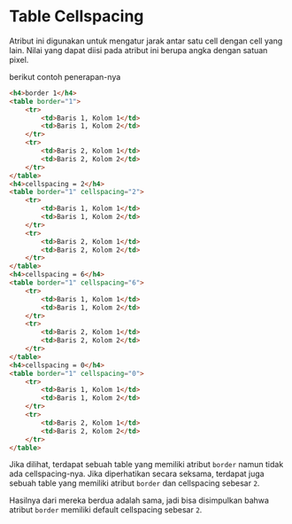 # Table Cellspacing

Atribut ini digunakan untuk mengatur jarak antar satu cell dengan cell yang lain. Nilai yang dapat diisi pada atribut ini berupa angka dengan satuan pixel.

berikut contoh penerapan-nya

```html
<h4>border 1</h4>
<table border="1">
    <tr>
        <td>Baris 1, Kolom 1</td>
        <td>Baris 1, Kolom 2</td>
    </tr>
    <tr>
        <td>Baris 2, Kolom 1</td>
        <td>Baris 2, Kolom 2</td>
    </tr>
</table>
<h4>cellspacing = 2</h4>
<table border="1" cellspacing="2">
    <tr>
        <td>Baris 1, Kolom 1</td>
        <td>Baris 1, Kolom 2</td>
    </tr>
    <tr>
        <td>Baris 2, Kolom 1</td>
        <td>Baris 2, Kolom 2</td>
    </tr>
</table>
<h4>cellspacing = 6</h4>
<table border="1" cellspacing="6">
    <tr>
        <td>Baris 1, Kolom 1</td>
        <td>Baris 1, Kolom 2</td>
    </tr>
    <tr>
        <td>Baris 2, Kolom 1</td>
        <td>Baris 2, Kolom 2</td>
    </tr>
</table>
<h4>cellspacing = 0</h4>
<table border="1" cellspacing="0">
    <tr>
        <td>Baris 1, Kolom 1</td>
        <td>Baris 1, Kolom 2</td>
    </tr>
    <tr>
        <td>Baris 2, Kolom 1</td>
        <td>Baris 2, Kolom 2</td>
    </tr>
</table>
```

Jika dilihat, terdapat sebuah table yang memiliki atribut `border` namun tidak ada cellspacing-nya. Jika diperhatikan secara seksama, terdapat juga sebuah table yang memiliki atribut `border` dan cellspacing sebesar `2`.

Hasilnya dari mereka berdua adalah sama, jadi bisa disimpulkan bahwa atribut `border` memiliki default cellspacing sebesar `2`.